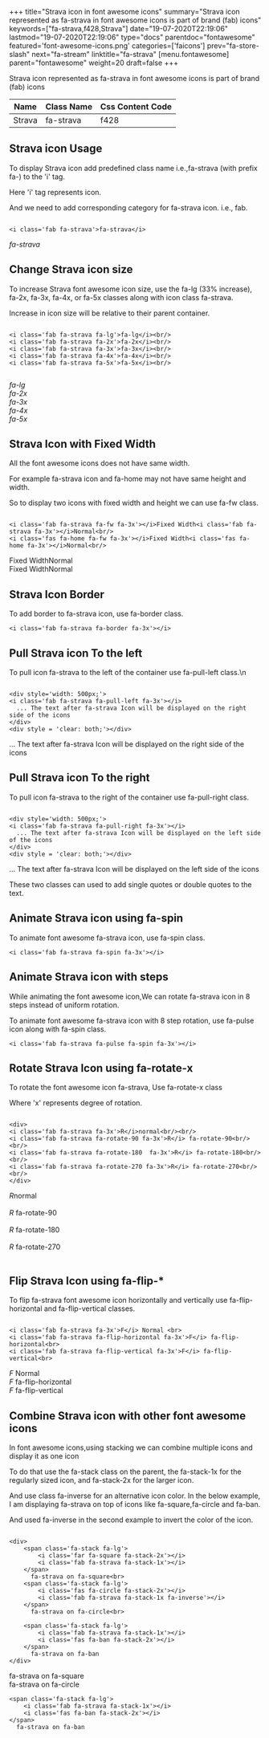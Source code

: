 +++
title="Strava icon in font awesome icons"
summary="Strava icon represented as fa-strava in font awesome icons is part of brand (fab) icons"
keywords=["fa-strava,f428,Strava"]
date="19-07-2020T22:19:06"
lastmod="19-07-2020T22:19:06"
type="docs"
parentdoc="fontawesome"
featured='font-awesome-icons.png'
categories=['faicons']
prev="fa-store-slash"
next="fa-stream"
linktitle="fa-strava"
[menu.fontawesome]
parent="fontawesome"
weight=20
draft=false
+++


Strava icon represented as fa-strava in font awesome icons is part of brand (fab) icons

<div class='table-responsive'><table class='table'><thead><tr><th>Name</th><th>Class Name</th><th>Css Content Code</th></tr></thead><tbody><tr><td>Strava</td><td>fa-strava</td><td>f428</td></tr></tbody></table></div>



## Strava icon Usage

To display Strava icon add predefined class name i.e.,fa-strava (with prefix fa-) to the 'i' tag.

Here 'i' tag represents icon.

And we need to add corresponding category for fa-strava icon. i.e., fab.


```

<i class='fab fa-strava'>fa-strava</i>
```

<i class='fab fa-strava'>fa-strava</i>




## Change Strava icon size
To increase Strava font awesome icon size, use the fa-lg (33% increase), fa-2x, fa-3x, fa-4x, or fa-5x classes along with icon class fa-strava.

Increase in icon size will be relative to their parent container. 

```

<i class='fab fa-strava fa-lg'>fa-lg</i><br/>
<i class='fab fa-strava fa-2x'>fa-2x</i><br/>
<i class='fab fa-strava fa-3x'>fa-3x</i><br/>
<i class='fab fa-strava fa-4x'>fa-4x</i><br/>
<i class='fab fa-strava fa-5x'>fa-5x</i><br/>
            
```

<i class='fab fa-strava fa-lg'>fa-lg</i><br/>
<i class='fab fa-strava fa-2x'>fa-2x</i><br/>
<i class='fab fa-strava fa-3x'>fa-3x</i><br/>
<i class='fab fa-strava fa-4x'>fa-4x</i><br/>
<i class='fab fa-strava fa-5x'>fa-5x</i><br/>
            



## Strava Icon with Fixed Width 

All the font awesome icons does not have same width.

For example fa-strava icon and fa-home may not have same height and width.

So to display two icons with fixed width and height we can use fa-fw class.


```

<i class='fab fa-strava fa-fw fa-3x'></i>Fixed Width<i class='fab fa-strava fa-3x'></i>Normal<br/>
<i class='fas fa-home fa-fw fa-3x'></i>Fixed Width<i class='fas fa-home fa-3x'></i>Normal<br/>
```

<i class='fab fa-strava fa-fw fa-3x'></i>Fixed Width<i class='fab fa-strava fa-3x'></i>Normal<br/>
<i class='fas fa-home fa-fw fa-3x'></i>Fixed Width<i class='fas fa-home fa-3x'></i>Normal<br/>



## Strava Icon Border 

To add border to fa-strava icon, use fa-border class.


```
<i class='fab fa-strava fa-border fa-3x'></i>

```
<i class='fab fa-strava fa-border fa-3x'></i>





## Pull Strava icon To the left

To pull icon fa-strava to the left of the container use fa-pull-left class.\n

```

<div style='width: 500px;'>
<i class='fab fa-strava fa-pull-left fa-3x'></i>
  ... The text after fa-strava Icon will be displayed on the right side of the icons
</div>
<div style = 'clear: both;'></div>
```

<div style='width: 500px;'>
<i class='fab fa-strava fa-pull-left fa-3x'></i>
  ... The text after fa-strava Icon will be displayed on the right side of the icons
</div>
<div style = 'clear: both;'></div>




## Pull Strava icon To the right
To pull icon fa-strava to the right of the container use fa-pull-right class.

```

<div style='width: 500px;'>
<i class='fab fa-strava fa-pull-right fa-3x'></i>
  ... The text after fa-strava Icon will be displayed on the left side of the icons
</div>
<div style = 'clear: both;'></div>
```

<div style='width: 500px;'>
<i class='fab fa-strava fa-pull-right fa-3x'></i>
  ... The text after fa-strava Icon will be displayed on the left side of the icons
</div>
<div style = 'clear: both;'></div>

These two classes can used to add single quotes or double quotes to the text.


## Animate Strava icon using fa-spin
To animate font awesome fa-strava icon, use fa-spin class.

```
<i class='fab fa-strava fa-spin fa-3x'></i>
```
<i class='fab fa-strava fa-spin fa-3x'></i>




## Animate Strava icon with steps
While animating the font awesome icon,We can rotate fa-strava icon in 8 steps instead of uniform rotation.

To animate font awesome fa-strava icon with 8 step rotation, use fa-pulse icon along with fa-spin class.


```
<i class='fab fa-strava fa-pulse fa-spin fa-3x'></i>

```
<i class='fab fa-strava fa-pulse fa-spin fa-3x'></i>





## Rotate Strava Icon using fa-rotate-x
To rotate the font awesome icon fa-strava, Use fa-rotate-x class

Where 'x' represents degree of rotation.


```

<div>
<i class='fab fa-strava fa-3x'>R</i>normal<br/><br/>
<i class='fab fa-strava fa-rotate-90 fa-3x'>R</i> fa-rotate-90<br/><br/> 
<i class='fab fa-strava fa-rotate-180  fa-3x'>R</i> fa-rotate-180<br/><br/> 
<i class='fab fa-strava fa-rotate-270 fa-3x'>R</i> fa-rotate-270<br/><br/>
</div>
```

<div>
<i class='fab fa-strava fa-3x'>R</i>normal<br/><br/>
<i class='fab fa-strava fa-rotate-90 fa-3x'>R</i> fa-rotate-90<br/><br/> 
<i class='fab fa-strava fa-rotate-180  fa-3x'>R</i> fa-rotate-180<br/><br/> 
<i class='fab fa-strava fa-rotate-270 fa-3x'>R</i> fa-rotate-270<br/><br/>
</div>




## Flip Strava Icon using fa-flip-*
To flip fa-strava font awesome icon horizontally and vertically use fa-flip-horizontal and fa-flip-vertical classes. 

```

<i class='fab fa-strava fa-3x'>F</i> Normal <br>
<i class='fab fa-strava fa-flip-horizontal fa-3x'>F</i> fa-flip-horizontal<br>
<i class='fab fa-strava fa-flip-vertical fa-3x'>F</i> fa-flip-vertical<br>
```

<i class='fab fa-strava fa-3x'>F</i> Normal <br>
<i class='fab fa-strava fa-flip-horizontal fa-3x'>F</i> fa-flip-horizontal<br>
<i class='fab fa-strava fa-flip-vertical fa-3x'>F</i> fa-flip-vertical<br>




## Combine Strava icon with other font awesome icons
In font awesome icons,using stacking we can combine multiple icons and display it as one icon 

To do that use the fa-stack class on the parent, the fa-stack-1x for the regularly sized icon, and fa-stack-2x for the larger icon.

And use class fa-inverse for an alternative icon color. 
In the below example, I am displaying fa-strava on top of icons like fa-square,fa-circle and fa-ban.

And used fa-inverse in the second example to invert the color of the icon.

```

<div>
    <span class='fa-stack fa-lg'>
        <i class='far fa-square fa-stack-2x'></i>
        <i class='fab fa-strava fa-stack-1x'></i>
    </span>
      fa-strava on fa-square<br>
    <span class='fa-stack fa-lg'>
        <i class='fas fa-circle fa-stack-2x'></i>
        <i class='fab fa-strava fa-stack-1x fa-inverse'></i>
    </span>
      fa-strava on fa-circle<br>

    <span class='fa-stack fa-lg'>
        <i class='fab fa-strava fa-stack-1x'></i>
        <i class='fas fa-ban fa-stack-2x'></i>
    </span>
      fa-strava on fa-ban
</div>
```

<div>
    <span class='fa-stack fa-lg'>
        <i class='far fa-square fa-stack-2x'></i>
        <i class='fab fa-strava fa-stack-1x'></i>
    </span>
      fa-strava on fa-square<br>
    <span class='fa-stack fa-lg'>
        <i class='fas fa-circle fa-stack-2x'></i>
        <i class='fab fa-strava fa-stack-1x fa-inverse'></i>
    </span>
      fa-strava on fa-circle<br>

    <span class='fa-stack fa-lg'>
        <i class='fab fa-strava fa-stack-1x'></i>
        <i class='fas fa-ban fa-stack-2x'></i>
    </span>
      fa-strava on fa-ban
</div>







